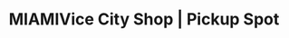 ---
title: "MIAMIVice City Shop | Pickup Spot"
url: /miami/miamivice-city-shop-pickup-spot/
shop: Außenstelle
---